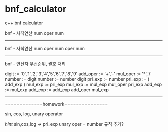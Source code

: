 # bnf_calculator
c++ bnf calculator

bnf - 사칙연산 num oper num

--------------------------------------------------

bnf - 사칙연산 num oper num oper num

--------------------------------------------------

bnf - 연산자 우선순위, 괄호 처리

digit := '0','1','2','3','4','5','6','7','8','9'
add_oper := '+','-'
mul_oper := '*','/'
number := digit
number := number digit
pri_exp := number 
pri_exp := ( add_exp )
mul_exp := pri_exp 
mul_exp := mul_exp mul_oper pri_exp
add_exp := mul_exp
add_exp := add_exp add_oper mul_exp

--------------------------------------------------


=============homework===============

sin, cos, log, unary operator


*hint*
sin,cos,log -> pri_exp
unary oper = number
규칙 추가?
